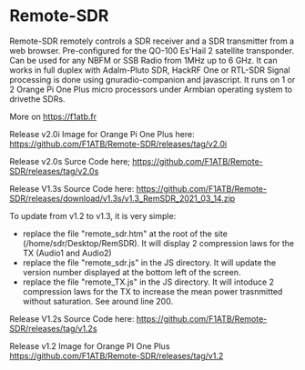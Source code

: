 # Remote-SDR
Remote-SDR remotely controls a SDR receiver and a SDR transmitter from a web browser. Pre-configured for the QO-100 Es'Hail 2 satellite transponder. Can be used for any NBFM or SSB Radio from 1MHz up to 6 GHz. It can works in full duplex with Adalm-Pluto SDR, HackRF One or RTL-SDR
Signal processing is done using gnuradio-companion and javascript. It runs on 1 or 2 Orange Pi One Plus micro processors under Armbian operating system to drivethe SDRs.

More on https://f1atb.fr

Release v2.0i Image for Orange Pi One Plus here:
https://github.com/F1ATB/Remote-SDR/releases/tag/v2.0i

Release v2.0s Surce Code here;
https://github.com/F1ATB/Remote-SDR/releases/tag/v2.0s

Release V1.3s Source Code here:
https://github.com/F1ATB/Remote-SDR/releases/download/v1.3s/v1.3_RemSDR_2021_03_14.zip

To update from v1.2 to v1.3, it is very simple:
- replace the file "remote_sdr.htm" at the root of the site (/home/sdr/Desktop/RemSDR). It will display 2 compression laws for the TX (Audio1 and Audio2)
- replace the file "remote_sdr.js" in the JS directory. It will update the version number displayed at the bottom left of the screen.
- replace the file "remote_TX.js" in the JS directory. It will intoduce 2 compression laws for the TX to increase the mean power trasnmitted without saturation. See around line 200.

Release V1.2s Source Code here:
https://github.com/F1ATB/Remote-SDR/releases/tag/v1.2s

Release v1.2 Image for Orange PI One Plus 
https://github.com/F1ATB/Remote-SDR/releases/tag/v1.2

